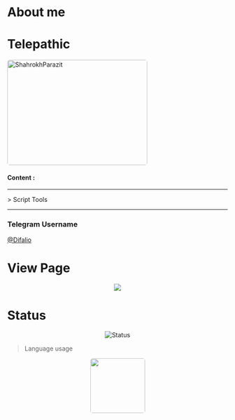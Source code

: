 # About me
 # Telepathic
 
<img style="border:2px; border-radius:5px;" alt="ShahrokhParazit" src="https://www.uplooder.net/img/image/90/fccc2e2fbd1338855b386a0f98176587/6150811-1.png" width="320" height="240"/>
 
#### Content :

<hr/>
> Script Tools  
<hr/>

### Telegram Username

<a href="https://t.me/Difalio">
@Difalio </a>

# View Page
<p align="center"><img align="center" src="https://profile-counter.glitch.me/{Telepathic}/count.svg" /></p>

# Status
<p align="center"> <img src="https://github-readme-stats.vercel.app/api?username=ShahrokhParazit&show_icons=true&theme=chartreuse-dark" alt="Status" />


> Language usage
<div align="center">
    <img height="125px" style="border:none; border-radius:5px;" src="https://github-readme-stats-api-holic-x.vercel.app/api/top-langs/?username=ShahrokhParazit&theme=chartreuse-dark&layout=compact"/>
</div>
